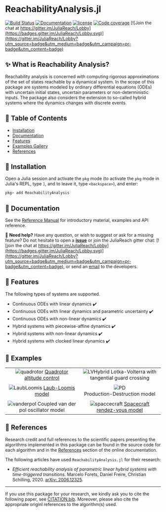 # ReachabilityAnalysis.jl

[![Build Status](https://travis-ci.org/JuliaReach/ReachabilityAnalysis.jl.svg?branch=master)](https://travis-ci.org/JuliaReach/ReachabilityAnalysis.jl)
[![Documentation](https://img.shields.io/badge/docs-latest-blue.svg)](https://juliareach.github.io/ReachabilityAnalysis.jl/dev/)
[![license](https://img.shields.io/github/license/mashape/apistatus.svg?maxAge=2592000)](https://github.com/juliareach/ReachabilityAnalysis.jl/blob/master/LICENSE)
[![Code coverage](http://codecov.io/github/juliareach/ReachabilityAnalysis.jl/coverage.svg?branch=master)](https://codecov.io/github/juliareach/ReachabilityAnalysis.jl?branch=master)
[![Join the chat at https://gitter.im/JuliaReach/Lobby](https://badges.gitter.im/JuliaReach/Lobby.svg)](https://gitter.im/JuliaReach/Lobby?utm_source=badge&utm_medium=badge&utm_campaign=pr-badge&utm_content=badge)

## ✨  What is Reachability Analysis?

Reachability analysis is concerned with computing rigorous approximations of the set
of states reachable by a dynamical system. In the scope of this package are systems
modeled by ordinary differential equations (ODEs) with uncertain initial states,
uncertain parameters or non-deterministic inputs. The package also considers the
extension to so-called hybrid systems where the dynamics changes with discrete events.

## 🎯  Table of Contents

* [Installation](https://github.com/JuliaReach/ReachabilityAnalysis.jl#--installation)
* [Documentation](https://github.com/JuliaReach/ReachabilityAnalysis.jl#--documentation)
* [Features](https://github.com/JuliaReach/ReachabilityAnalysis.jl#--features)
* [Examples Gallery](https://github.com/JuliaReach/ReachabilityAnalysis.jl#--examples)
* [References](https://github.com/JuliaReach/ReachabilityAnalysis.jl#--references)

## 💾  Installation

Open a Julia session and activate the
`pkg` mode (to activate the `pkg` mode in Julia's REPL, type `]`,
and to leave it, type `<backspace>`), and enter:

```julia
pkg> add ReachabilityAnalysis
```

## 📙  Documentation

See the [Reference Manual](https://juliareach.github.io/ReachabilityAnalysis.jl/dev/) for introductory material, examples and API reference.

📌 **Need help?** Have any question, or wish to suggest or ask for a missing feature?
Do not hesitate to open a [**issue**](https://github.com/JuliaReach/ReachabilityAnalysis.jl/issues) or join the JuliaReach gitter chat: [![join the chat at https://gitter.im/JuliaReach/Lobby](https://badges.gitter.im/JuliaReach/Lobby.svg)](https://gitter.im/JuliaReach/Lobby?utm_source=badge&utm_medium=badge&utm_campaign=pr-badge&utm_content=badge), or send an [email](mailto:mforets@gmail.com) to the developers.


## 🎨  Features

The following types of systems are supported.

- Continuous ODEs with linear dynamics :heavy_check_mark:
- Continuous ODEs with linear dynamics and parametric uncertainty :heavy_check_mark:
- Continuous ODEs with non-linear dynamics  :heavy_check_mark:
- Hybrid systems with piecewise-affine dynamics :heavy_check_mark:
- Hybrid systems with non-linear dynamics :heavy_check_mark:
- Hybrid systems with clocked linear dynamics :heavy_check_mark:


## 🐾  Examples

|         |      |
|:--------:|:-----:|
| ![quadrotor](https://github.com/JuliaReach/JuliaReach-website/blob/master/src/images/NLN/ARCH-COMP20-JuliaReach-Quadrotor.png?raw=true) [Quadrotor altitude control](https://juliareach.github.io/ReachabilityAnalysis.jl/dev/models/quadrotor/) |  ![LVHybrid](https://github.com/JuliaReach/JuliaReach-website/blob/master/src/images/NLN/ARCH-COMP20-JuliaReach-LotkaVolterra.png?raw=true) Lotka-Volterra with tangential guard crossing|
|         |      |
| ![LaubLoomis](https://github.com/JuliaReach/JuliaReach-website/blob/master/src/images/NLN/ARCH-COMP20-JuliaReach-LaubLoomis.png?raw=true) [Laub-Loomis model](https://juliareach.github.io/ReachabilityAnalysis.jl/dev/models/laub_loomis/)    | ![PD](https://github.com/JuliaReach/JuliaReach-website/blob/master/src/images/NLN/ARCH-COMP20-JuliaReach-ProductionDestruction.png?raw=true)<br> Production-Destruction model|
|         |      |
|![vanderpol](https://github.com/JuliaReach/JuliaReach-website/blob/master/src/images/NLN/ARCH-COMP20-JuliaReach-VanDerPol.png?raw=true) Coupled van der pol oscillator model  | ![spaccecraft](https://github.com/JuliaReach/JuliaReach-website/blob/master/src/images/NLN/ARCH-COMP20-JuliaReach-Spacecraft.png?raw=true) [Spacecraft rendez-vous model](https://juliareach.github.io/ReachabilityAnalysis.jl/dev/models/spacecraft/) |


## 📜  References

Research credit and full references to the scientific papers presenting the algorithms
implemented in this package can be found in the source code for each algorithm and in the
[References](https://juliareach.github.io/ReachabilityAnalysis.jl/dev/references/) section of the online documentation.

The following articles have used `ReachabilityAnalysis.jl` for their research:

- *Efficient reachability analysis of parametric linear hybrid systems with time-triggered transitions.* Marcelo Forets, Daniel Freire, Christian Schilling, 2020. [arXiv: 2006.12325](https://arxiv.org/abs/2006.12325).

---

If you use this package for your research, we kindly ask you to cite the following paper, see [CITATION.bib](http://github.com/JuliaReach/ReachabilityAnalysis.jl/blob/master/CITATION.bib). Moreover, please also cite the appropriate originl references to the algorithm(s) used.



